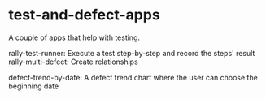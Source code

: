 test-and-defect-apps
====================

A couple of apps that help with testing.

rally-test-runner: Execute a test step-by-step and record the steps' result
rally-multi-defect: Create relationships

defect-trend-by-date: A defect trend chart where the user can choose the beginning date
